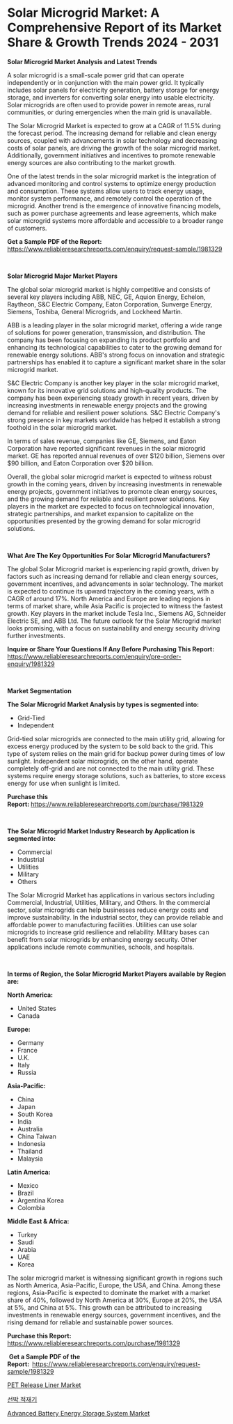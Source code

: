 <p><h1>Solar Microgrid Market: A Comprehensive Report of its Market Share & Growth Trends 2024 - 2031</h1></p><p><strong>Solar Microgrid Market Analysis and Latest Trends</strong></p>
<p><p>A solar microgrid is a small-scale power grid that can operate independently or in conjunction with the main power grid. It typically includes solar panels for electricity generation, battery storage for energy storage, and inverters for converting solar energy into usable electricity. Solar microgrids are often used to provide power in remote areas, rural communities, or during emergencies when the main grid is unavailable.</p><p>The Solar Microgrid Market is expected to grow at a CAGR of 11.5% during the forecast period. The increasing demand for reliable and clean energy sources, coupled with advancements in solar technology and decreasing costs of solar panels, are driving the growth of the solar microgrid market. Additionally, government initiatives and incentives to promote renewable energy sources are also contributing to the market growth.</p><p>One of the latest trends in the solar microgrid market is the integration of advanced monitoring and control systems to optimize energy production and consumption. These systems allow users to track energy usage, monitor system performance, and remotely control the operation of the microgrid. Another trend is the emergence of innovative financing models, such as power purchase agreements and lease agreements, which make solar microgrid systems more affordable and accessible to a broader range of customers.</p></p>
<p><strong>Get a Sample PDF of the Report:&nbsp;</strong> <a href="https://www.reliableresearchreports.com/enquiry/request-sample/1981329">https://www.reliableresearchreports.com/enquiry/request-sample/1981329</a></p>
<p>&nbsp;</p>
<p><strong>Solar Microgrid Major Market Players</strong></p>
<p><p>The global solar microgrid market is highly competitive and consists of several key players including ABB, NEC, GE, Aquion Energy, Echelon, Raytheon, S&C Electric Company, Eaton Corporation, Sunverge Energy, Siemens, Toshiba, General Microgrids, and Lockheed Martin.</p><p>ABB is a leading player in the solar microgrid market, offering a wide range of solutions for power generation, transmission, and distribution. The company has been focusing on expanding its product portfolio and enhancing its technological capabilities to cater to the growing demand for renewable energy solutions. ABB's strong focus on innovation and strategic partnerships has enabled it to capture a significant market share in the solar microgrid market.</p><p>S&C Electric Company is another key player in the solar microgrid market, known for its innovative grid solutions and high-quality products. The company has been experiencing steady growth in recent years, driven by increasing investments in renewable energy projects and the growing demand for reliable and resilient power solutions. S&C Electric Company's strong presence in key markets worldwide has helped it establish a strong foothold in the solar microgrid market.</p><p>In terms of sales revenue, companies like GE, Siemens, and Eaton Corporation have reported significant revenues in the solar microgrid market. GE has reported annual revenues of over $120 billion, Siemens over $90 billion, and Eaton Corporation over $20 billion.</p><p>Overall, the global solar microgrid market is expected to witness robust growth in the coming years, driven by increasing investments in renewable energy projects, government initiatives to promote clean energy sources, and the growing demand for reliable and resilient power solutions. Key players in the market are expected to focus on technological innovation, strategic partnerships, and market expansion to capitalize on the opportunities presented by the growing demand for solar microgrid solutions.</p></p>
<p>&nbsp;</p>
<p><strong>What Are The Key Opportunities For Solar Microgrid Manufacturers?</strong></p>
<p><p>The global Solar Microgrid market is experiencing rapid growth, driven by factors such as increasing demand for reliable and clean energy sources, government incentives, and advancements in solar technology. The market is expected to continue its upward trajectory in the coming years, with a CAGR of around 17%. North America and Europe are leading regions in terms of market share, while Asia Pacific is projected to witness the fastest growth. Key players in the market include Tesla Inc., Siemens AG, Schneider Electric SE, and ABB Ltd. The future outlook for the Solar Microgrid market looks promising, with a focus on sustainability and energy security driving further investments.</p></p>
<p><strong>Inquire or Share Your Questions If Any Before Purchasing This Report:</strong> <a href="https://www.reliableresearchreports.com/enquiry/pre-order-enquiry/1981329">https://www.reliableresearchreports.com/enquiry/pre-order-enquiry/1981329</a></p>
<p>&nbsp;</p>
<p><strong>Market Segmentation</strong></p>
<p><strong>The Solar Microgrid Market Analysis by types is segmented into:</strong></p>
<p><ul><li>Grid-Tied</li><li>Independent</li></ul></p>
<p><p>Grid-tied solar microgrids are connected to the main utility grid, allowing for excess energy produced by the system to be sold back to the grid. This type of system relies on the main grid for backup power during times of low sunlight. Independent solar microgrids, on the other hand, operate completely off-grid and are not connected to the main utility grid. These systems require energy storage solutions, such as batteries, to store excess energy for use when sunlight is limited.</p></p>
<p><strong>Purchase this Report:&nbsp;</strong><a href="https://www.reliableresearchreports.com/purchase/1981329">https://www.reliableresearchreports.com/purchase/1981329</a></p>
<p>&nbsp;</p>
<p><strong>The Solar Microgrid Market Industry Research by Application is segmented into:</strong></p>
<p><ul><li>Commercial</li><li>Industrial</li><li>Utilities</li><li>Military</li><li>Others</li></ul></p>
<p><p>The Solar Microgrid Market has applications in various sectors including Commercial, Industrial, Utilities, Military, and Others. In the commercial sector, solar microgrids can help businesses reduce energy costs and improve sustainability. In the industrial sector, they can provide reliable and affordable power to manufacturing facilities. Utilities can use solar microgrids to increase grid resilience and reliability. Military bases can benefit from solar microgrids by enhancing energy security. Other applications include remote communities, schools, and hospitals.</p></p>
<p>&nbsp;</p>
<p><strong>In terms of Region, the Solar Microgrid Market Players available by Region are:</strong></p>
<p>
    <p> <strong> North America: </strong>
        <ul>
            <li>United States</li>
            <li>Canada</li>
        </ul>
        </p> 
    <p> <strong> Europe: </strong>
        <ul>
            <li>Germany</li>
            <li>France</li>
            <li>U.K.</li>
            <li>Italy</li>
            <li>Russia</li>
        </ul>
        </p> 
    <p> <strong> Asia-Pacific: </strong>
        <ul>
            <li>China</li>
            <li>Japan</li>
            <li>South Korea</li>
            <li>India</li>
            <li>Australia</li>
            <li>China Taiwan</li>
            <li>Indonesia</li>
            <li>Thailand</li>
            <li>Malaysia</li>
        </ul>
        </p> 
    <p> <strong> Latin America: </strong>
        <ul>
            <li>Mexico</li>
            <li>Brazil</li>
            <li>Argentina Korea</li>
            <li>Colombia</li>
        </ul>
        </p> 
    <p> <strong> Middle East & Africa: </strong>
        <ul>
            <li>Turkey</li>
            <li>Saudi</li>
            <li>Arabia</li>
            <li>UAE</li>
            <li>Korea</li>
        </ul>
    </p>
    </p>
<p><p>The solar microgrid market is witnessing significant growth in regions such as North America, Asia-Pacific, Europe, the USA, and China. Among these regions, Asia-Pacific is expected to dominate the market with a market share of 40%, followed by North America at 30%, Europe at 20%, the USA at 5%, and China at 5%. This growth can be attributed to increasing investments in renewable energy sources, government incentives, and the rising demand for reliable and sustainable power sources.</p></p>
<p><strong>Purchase this Report: </strong><a href="https://www.reliableresearchreports.com/purchase/1981329">https://www.reliableresearchreports.com/purchase/1981329</a></p>
<p>&nbsp;<strong>Get a Sample PDF of the Report:&nbsp;&nbsp;</strong><a href="https://www.reliableresearchreports.com/enquiry/request-sample/1981329">https://www.reliableresearchreports.com/enquiry/request-sample/1981329</a></p>
<p><strong></strong></p>
<p><p><a href="https://five-trouble-98a.notion.site/PET-Release-Liner-Market-Analysis-and-Market-Size-Global-Industry-Overview-Market-Segmentation-and-8f30a9a96f2048fe92eaef8db6610062">PET Release Liner Market</a></p><p><a href="https://medium.com/@gummibear5656757/%ED%95%B4%EB%8F%85%EB%90%9C-%EC%84%A0%EB%B0%95%EB%A1%9C%EB%93%9C%EB%A5%BC-%EA%B5%AC%EC%84%B1%ED%95%98%EA%B3%A0-%EC%9E%88%EB%8A%94-%EC%8B%9C%EC%9E%A5-%EC%A7%80%ED%91%9C-%EC%8B%9C%EC%9E%A5-%EC%A0%90%EC%9C%A0%EC%9C%A8-%ED%8A%B8%EB%A0%8C%EB%93%9C-%EB%B0%8F-%EC%84%B1%EC%9E%A5-%ED%8C%A8%ED%84%B4-dd48c4d9af9a">선박 적재기</a></p><p><a href="https://github.com/WillieWoodard/Market-Research-Report-List-4/blob/main/advanced-battery-energy-storage-system-market.md">Advanced Battery Energy Storage System Market</a></p></p>